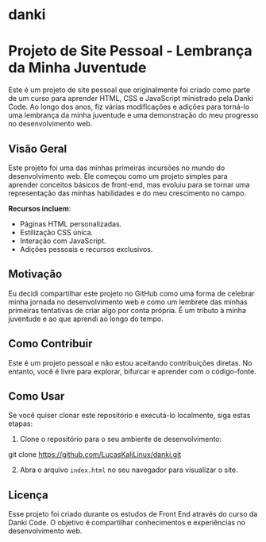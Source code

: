 # danki

# Projeto de Site Pessoal - Lembrança da Minha Juventude

Este é um projeto de site pessoal que originalmente foi criado como parte de um curso para aprender HTML, CSS e JavaScript ministrado pela Danki Code. Ao longo dos anos, fiz várias modificações e adições para torná-lo uma lembrança da minha juventude e uma demonstração do meu progresso no desenvolvimento web.

## Visão Geral

Este projeto foi uma das minhas primeiras incursões no mundo do desenvolvimento web. Ele começou como um projeto simples para aprender conceitos básicos de front-end, mas evoluiu para se tornar uma representação das minhas habilidades e do meu crescimento no campo.

**Recursos incluem**:

- Páginas HTML personalizadas.
- Estilização CSS única.
- Interação com JavaScript.
- Adições pessoais e recursos exclusivos.

## Motivação

Eu decidi compartilhar este projeto no GitHub como uma forma de celebrar minha jornada no desenvolvimento web e como um lembrete das minhas primeiras tentativas de criar algo por conta própria. É um tributo à minha juventude e ao que aprendi ao longo do tempo.

## Como Contribuir

Este é um projeto pessoal e não estou aceitando contribuições diretas. No entanto, você é livre para explorar, bifurcar e aprender com o código-fonte.

## Como Usar

Se você quiser clonar este repositório e executá-lo localmente, siga estas etapas:

1. Clone o repositório para o seu ambiente de desenvolvimento:

git clone https://github.com/LucasKaliLinux/danki.git

2. Abra o arquivo `index.html` no seu navegador para visualizar o site.

## Licença

Esse projeto foi criado durante os estudos de Front End através do curso da Danki Code. O objetivo é compartilhar conhecimentos e experiências no desenvolvimento web.
